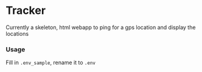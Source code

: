 # Tracker

Currently a skeleton, html webapp to ping for a gps location and display the locations

### Usage
Fill in `.env_sample`, rename it to `.env`
